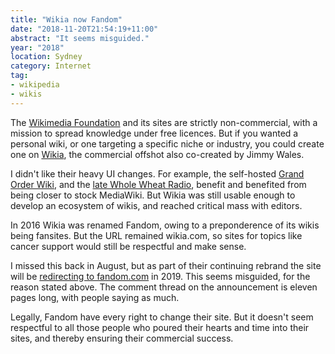 ```yaml
---
title: "Wikia now Fandom"
date: "2018-11-20T21:54:19+11:00"
abstract: "It seems misguided."
year: "2018"
location: Sydney
category: Internet
tag:
- wikipedia
- wikis
---
```

The [Wikimedia Foundation] and its sites are strictly non-commercial, with a mission to spread knowledge under free licences. But if you wanted a personal wiki, or one targeting a specific niche or industry, you could create one on [Wikia], the commercial offshot also co-created by Jimmy Wales.

I didn't like their heavy UI changes. For example, the self-hosted [Grand Order Wiki], and the [late Whole Wheat Radio], benefit and benefited from being closer to stock MediaWiki. But Wikia was still usable enough to develop an ecosystem of wikis, and reached critical mass with editors.

In 2016 Wikia was renamed Fandom, owing to a preponderence of its wikis being fansites. But the URL remained wikia.com, so sites for topics like cancer support would still be respectful and make sense.

I missed this back in August, but as part of their continuing rebrand the site will be [redirecting to fandom.com] in 2019. This seems misguided, for the reason stated above. The comment thread on the announcement is eleven pages long, with people saying as much.

Legally, Fandom have every right to change their site. But it doesn't seem respectful to all those people who poured their hearts and time into their sites, and thereby ensuring their commercial success.

[redirecting to fandom.com]: http://community.wikia.com/wiki/User_blog:Brandon_Rhea/Wiki_domains_will_be_changing_from_wikia.com_to_fandom.com_in_early_2019
[Wikimedia Foundation]: https://wikimediafoundation.org/
[Wikia]: https://wikia.com/
[Grand Order Wiki]: https://grandorder.wiki/
[late Whole Wheat Radio]: https://rubenerd.com/files/uploads/screenie.klia_wholewheatradio.png
